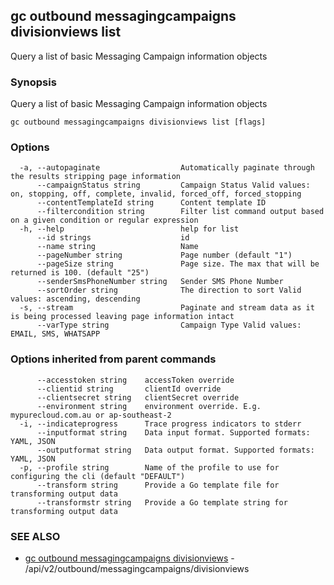 ## gc outbound messagingcampaigns divisionviews list

Query a list of basic Messaging Campaign information objects

### Synopsis

Query a list of basic Messaging Campaign information objects

```
gc outbound messagingcampaigns divisionviews list [flags]
```

### Options

```
  -a, --autopaginate                  Automatically paginate through the results stripping page information
      --campaignStatus string         Campaign Status Valid values: on, stopping, off, complete, invalid, forced_off, forced_stopping
      --contentTemplateId string      Content template ID
      --filtercondition string        Filter list command output based on a given condition or regular expression
  -h, --help                          help for list
      --id strings                    id
      --name string                   Name
      --pageNumber string             Page number (default "1")
      --pageSize string               Page size. The max that will be returned is 100. (default "25")
      --senderSmsPhoneNumber string   Sender SMS Phone Number
      --sortOrder string              The direction to sort Valid values: ascending, descending
  -s, --stream                        Paginate and stream data as it is being processed leaving page information intact
      --varType string                Campaign Type Valid values: EMAIL, SMS, WHATSAPP
```

### Options inherited from parent commands

```
      --accesstoken string    accessToken override
      --clientid string       clientId override
      --clientsecret string   clientSecret override
      --environment string    environment override. E.g. mypurecloud.com.au or ap-southeast-2
  -i, --indicateprogress      Trace progress indicators to stderr
      --inputformat string    Data input format. Supported formats: YAML, JSON
      --outputformat string   Data output format. Supported formats: YAML, JSON
  -p, --profile string        Name of the profile to use for configuring the cli (default "DEFAULT")
      --transform string      Provide a Go template file for transforming output data
      --transformstr string   Provide a Go template string for transforming output data
```

### SEE ALSO

* [gc outbound messagingcampaigns divisionviews](gc_outbound_messagingcampaigns_divisionviews.html)	 - /api/v2/outbound/messagingcampaigns/divisionviews


